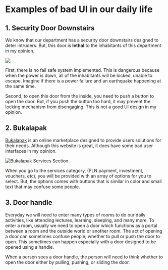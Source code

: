 # Examples of bad UI in our daily life 

## 1. Security Door Downstairs
We know that our department has a security door downstairs designed to deter intruders. But, this door is **lethal** to the inhabitants of this department in my opinion.

![](images/sec-door.gif)

First, there is no fail safe system implemented. This is dangerous because when the power is down, all of the inhabitants will be locked, unable to escape. Imagine if there is a power failure and an earthquake happening at the same time.

Second, to open this door from the inside, you need to push a button to open the door. But, if you push the button too hard, it may prevent the locking mechanism from disengaging. This is not a good UI design in my opinion.

## 2. Bukalapak
[Bukalapak](https://bukalapak.com) is an online marketplace designed to provide users solutions for their needs. Although this website is great, it does have some bad user interfaces in my opinion.

![Bukalapak Services Section](images/bukalapak.gif)

When you go to the services category, (PLN payment, investment, vouchers, etc), you will be provided with an array of options for you to select. But, the options comes with buttons that is similar in color and small text that may confuse some people.

## 3. Door handle
Everyday we will need to enter many types of rooms to do our daily activities, like attending lectures, learning, sleeping, and many more. To enter a room, usually we need to open a door which functions as a portal between a room and the outside world or another room. The act of opening a door can sometimes confuse people; whether to pull or push the door to open. This sometimes can happen especially with a door designed to be opened using a handle.

When a person sees a door handle, the person will need to think whether to open the door either by pulling, pushing, or sliding the door.
